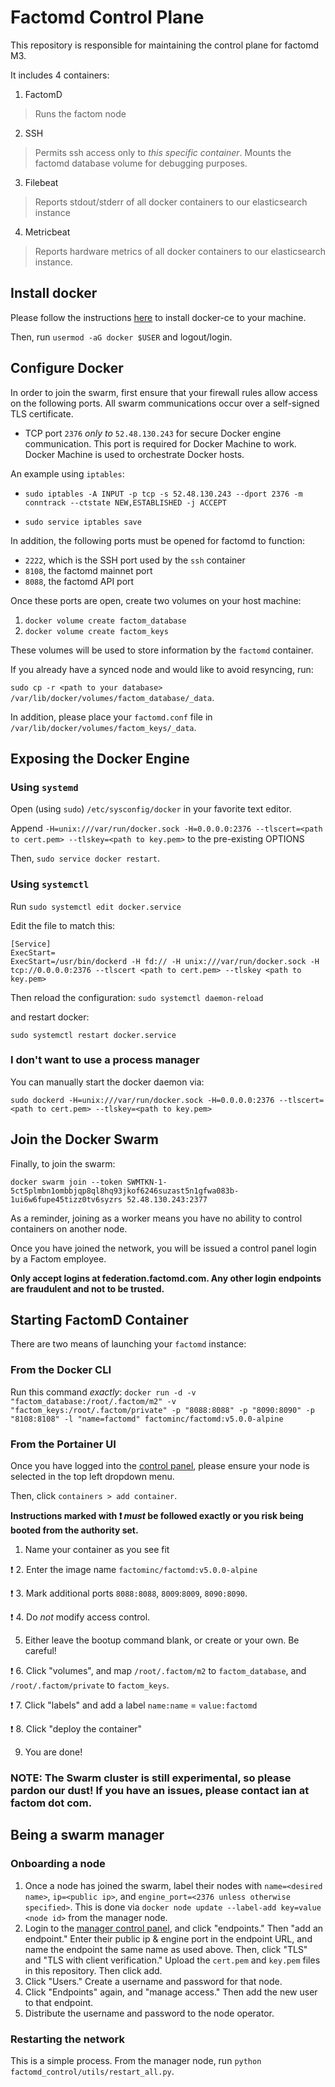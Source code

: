 # Factomd Control Plane

This repository is responsible for maintaining the control plane for factomd M3.

It includes 4 containers:
  1. FactomD
  > Runs the factom node
  2. SSH
  > Permits ssh access only to _this specific container_. Mounts the factomd database volume for debugging purposes.
  3. Filebeat
  > Reports stdout/stderr of all docker containers to our elasticsearch instance
  4. Metricbeat
  > Reports hardware metrics of all docker containers to our elasticsearch instance.

## Install docker

Please follow the instructions [here](https://docs.docker.com/install/linux/docker-ce/ubuntu/) to install docker-ce to your machine.

Then, run `usermod -aG docker $USER` and logout/login.


## Configure Docker

In order to join the swarm, first ensure that your firewall rules allow access on the following ports. All swarm communications occur over a self-signed TLS certificate.

- TCP port `2376` _only to_ `52.48.130.243` for secure Docker engine communication. This port is required for Docker Machine to work. Docker Machine is used to orchestrate Docker hosts.

An example using `iptables`:
- `sudo iptables -A INPUT -p tcp -s 52.48.130.243 --dport 2376 -m conntrack --ctstate NEW,ESTABLISHED -j ACCEPT`

- `sudo service iptables save`


In addition,  the following ports must be opened for factomd to function:
- `2222`, which is the SSH port used by the `ssh` container
- `8108`, the factomd mainnet port
- `8088`, the factomd API port

Once these ports are open, create two volumes on your host machine:

1. `docker volume create factom_database`
2. `docker volume create factom_keys`

These volumes will be used to store information by the `factomd` container.

If you already have a synced node and would like to avoid resyncing, run:

`sudo cp -r <path to your database> /var/lib/docker/volumes/factom_database/_data`.

In addition, please place your `factomd.conf` file in `/var/lib/docker/volumes/factom_keys/_data`.

## Exposing the Docker Engine

### Using `systemd`

Open (using `sudo`) `/etc/sysconfig/docker` in your favorite text editor.

Append `-H=unix:///var/run/docker.sock -H=0.0.0.0:2376 --tlscert=<path to cert.pem> --tlskey=<path to key.pem>` to the pre-existing OPTIONS

Then, `sudo service docker restart`.

### Using `systemctl`

Run `sudo systemctl edit docker.service`

Edit the file to match this:

```
[Service]
ExecStart=
ExecStart=/usr/bin/dockerd -H fd:// -H unix:///var/run/docker.sock -H tcp://0.0.0.0:2376 --tlscert <path to cert.pem> --tlskey <path to key.pem>
```

Then reload the configuration:
`sudo systemctl daemon-reload`

and restart docker:

`sudo systemctl restart docker.service`

### I don't want to use a process manager

You can manually start the docker daemon via:

```sudo dockerd -H=unix:///var/run/docker.sock -H=0.0.0.0:2376 --tlscert=<path to cert.pem> --tlskey=<path to key.pem>```

## Join the Docker Swarm

Finally, to join the swarm:
```
docker swarm join --token SWMTKN-1-5ct5plmbn1ombbjqp8ql8hq93jkof6246suzast5n1gfwa083b-1ui6w6fupe45tizz0tv6syzrs 52.48.130.243:2377

```

As a reminder, joining as a worker means you have no ability to control containers on another node.

Once you have joined the network, you will be issued a control panel login by a Factom employee.

**Only accept logins at federation.factomd.com. Any other login endpoints are fraudulent and not to be trusted.**

## Starting FactomD Container

There are two means of launching your `factomd` instance:

### From the Docker CLI

Run this command _exactly_: `docker run -d -v "factom_database:/root/.factom/m2" -v "factom_keys:/root/.factom/private" -p "8088:8088" -p "8090:8090" -p "8108:8108" -l "name=factomd" factominc/factomd:v5.0.0-alpine`

### From the Portainer UI

Once you have logged into the [control panel](https://federation.factomd.com), please ensure your node is selected in the top left dropdown menu.

Then, click `containers > add container`.

**Instructions marked with :heavy_exclamation_mark: _must_ be followed exactly or you risk being booted from the authority set.**

1. Name your container as you see fit

:heavy_exclamation_mark: 2. Enter the image name `factominc/factomd:v5.0.0-alpine`

:heavy_exclamation_mark: 3. Mark additional ports `8088:8088`, `8009`:`8009`, `8090:8090`.

:heavy_exclamation_mark: 4. Do _not_ modify access control.

5. Either leave the bootup command blank, or create or your own. Be careful!

:heavy_exclamation_mark: 6. Click "volumes", and map `/root/.factom/m2` to `factom_database`, and `/root/.factom/private` to `factom_keys`.

:heavy_exclamation_mark: 7. Click "labels" and add a label `name:name` = `value:factomd`

:heavy_exclamation_mark: 8. Click "deploy the container"

9. You are done!


### NOTE: The Swarm cluster is still experimental, so please pardon our dust! If you have an issues, please contact ian at factom dot com.

## Being a swarm manager

### Onboarding a node

1. Once a node has joined the swarm, label their nodes with `name=<desired name>`, `ip=<public ip>`, and `engine_port=<2376 unless otherwise specified>`. This is done via `docker node update --label-add key=value <node id>` from the manager node.
2. Login to the [manager control panel](https://federation.factomd.com), and click "endpoints." Then "add an endpoint." Enter their public ip & engine port in the endpoint URL, and name the endpoint the same name as used above. Then, click "TLS" and "TLS with client verification." Upload the `cert.pem` and `key.pem` files in this repository. Then click add.
3. Click "Users." Create a username and password for that node.
4. Click "Endpoints" again, and "manage access." Then add the new user to that endpoint.
5. Distribute the username and password to the node operator.

### Restarting the network

This is a simple process. From the manager node, run `python factomd_control/utils/restart_all.py`.
